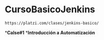 # CursoBasicoJenkins
    https://platzi.com/clases/jenkins-basico/
***Calse#1**
    ***Introducción a Automatización**

